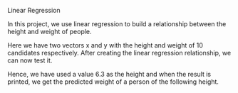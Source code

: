 Linear Regression

In this project, we use linear regression to build a relationship between the height and weight of people. 

Here we have two vectors 
x and y with the height and weight of 10 candidates respectively. After creating the linear regression relationship, we can now test it. 


Hence, we have used a value 6.3 as the height and when the result is printed, we get the predicted weight of a person of the following height. 

